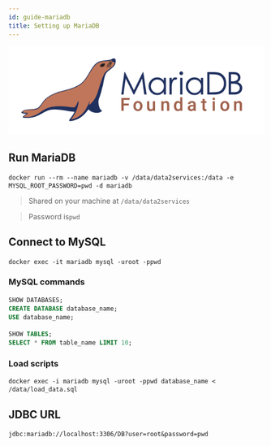 ```yaml
---
id: guide-mariadb
title: Setting up MariaDB
---
```


[![](/img/mariadb.png)](https://mariadb.org/)

## Run MariaDB
```shell
docker run --rm --name mariadb -v /data/data2services:/data -e MYSQL_ROOT_PASSWORD=pwd -d mariadb
```

> Shared on your machine at `/data/data2services`

> Password is`pwd`

## Connect to MySQL

```shell
docker exec -it mariadb mysql -uroot -ppwd
```

### MySQL commands
```sql
SHOW DATABASES;
CREATE DATABASE database_name;
USE database_name;

SHOW TABLES;
SELECT * FROM table_name LIMIT 10;
```

### Load scripts
```shell
docker exec -i mariadb mysql -uroot -ppwd database_name < /data/load_data.sql
```

## JDBC URL

```shell
jdbc:mariadb://localhost:3306/DB?user=root&password=pwd
```